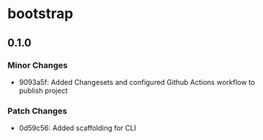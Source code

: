 # bootstrap

## 0.1.0

### Minor Changes

- 9093a5f: Added Changesets and configured Github Actions workflow to publish project

### Patch Changes

- 0d59c56: Added scaffolding for CLI
